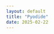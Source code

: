```yaml
---
layout: default
title: "Pyodide"
date: 2025-02-22
---
```


<head>
    <script src="https://cdn.jsdelivr.net/pyodide/v0.27.2/full/pyodide.js"></script>
    <script src="https://cdn.plot.ly/plotly-latest.min.js"></script>
</head>
<body>
    <div id="beam-plot" style="width:800px;height:400px;"></div>
    <div id="tip-plot" style="width:800px;height:400px;"></div>

<script>
async function initSimulation() {
    // Initialize Pyodide
    let pyodide = await loadPyodide();
    
    // Load required packages
    await pyodide.loadPackage(['numpy', 'scipy']);
    await pyodide.loadPackage('/assets/python/continuum_robot-0.0.1a1-py3-none-any.whl');
    
    // Load and run simulation code
    const response = await fetch('/assets/python/simulation-code.py');
    const simulationCode = await response.text();
    pyodide.runPython(simulationCode);
    
    // Run simulation and get results
    const results = JSON.parse(pyodide.runPython('run_simulation()'));
    
    // Setup plots
    setupAnimation(results);
}

function setupAnimation(results) {
    // Setup beam displacement plot
    const beamPlot = document.getElementById('beam-plot');
    const tipPlot = document.getElementById('tip-plot');
    
    // Create initial beam plot
    const beamTrace = {
        x: results.x_coords[0],
        y: results.y_coords[0],
        mode: 'lines+markers',
        line: {color: 'blue'},
        name: 'Beam'
    };
    
    const beamLayout = {
        title: 'Beam Displacement',
        xaxis: {range: [0, 1.6]},
        yaxis: {
            range: [
                Math.min(...results.y_coords.flat()) * 1.1,
                Math.max(...results.y_coords.flat()) * 1.1
            ]
        }
    };
    
    // Create tip displacement plot
    const tipTrace = {
        x: results.times,
        y: results.tip_displacement,
        mode: 'lines',
        line: {color: 'blue'},
        name: 'Tip Displacement'
    };
    
    const tipLayout = {
        title: 'Tip Displacement vs Time',
        xaxis: {title: 'Time (s)'},
        yaxis: {title: 'Displacement (m)'}
    };
    
    // Initialize plots
    Plotly.newPlot(beamPlot, [beamTrace], beamLayout);
    Plotly.newPlot(tipPlot, [tipTrace], tipLayout);
    
    // Setup animation
    let frame = 0;
    const framesPerSecond = 1/0.01; // Match DT from simulation
    
    setInterval(() => {
        const update = {
            x: [results.x_coords[frame]],
            y: [results.y_coords[frame]]
        };
        
        Plotly.update(beamPlot, update);
        
        frame = (frame + 1) % results.times.length;
    }, 1000/framesPerSecond);
}

// Start simulation
initSimulation();
</script>
</body>